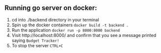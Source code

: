 Running go server on docker:
-
1. cd into ./backend directory in your terminal
2. Spin up the docker containers
``docker build -t backend .``
3. Run the application
``docker run -p 8000:8000 backend``
4. Visit http://localhost:8000/ and confirm that you see a message printed saying ``Budget Tracker!``
5. To stop the server
``CTRL+C``